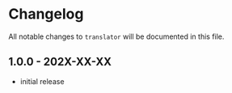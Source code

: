 # Changelog

All notable changes to `translator` will be documented in this file.

## 1.0.0 - 202X-XX-XX

- initial release
